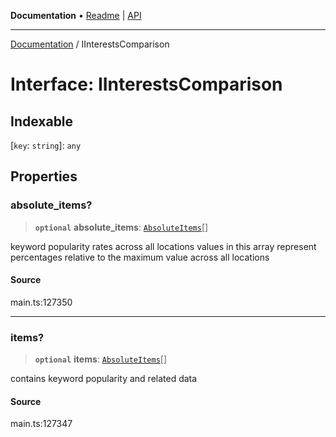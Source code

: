 **Documentation** • [Readme](../README.md) \| [API](../globals.md)

***

[Documentation](../README.md) / IInterestsComparison

# Interface: IInterestsComparison

## Indexable

 \[`key`: `string`\]: `any`

## Properties

### absolute\_items?

> **`optional`** **absolute\_items**: [`AbsoluteItems`](../classes/AbsoluteItems.md)[]

keyword popularity rates across all locations
values in this array represent percentages relative to the maximum value across all locations

#### Source

main.ts:127350

***

### items?

> **`optional`** **items**: [`AbsoluteItems`](../classes/AbsoluteItems.md)[]

contains keyword popularity and related data

#### Source

main.ts:127347
